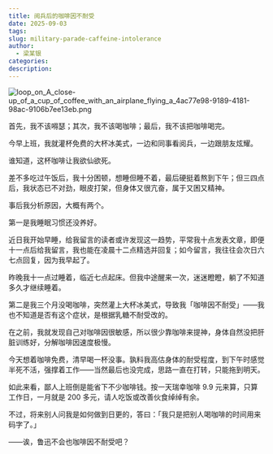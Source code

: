 ```yaml
---
title: 阅兵后的咖啡因不耐受
date: 2025-09-03
tags:
slug: military-parade-caffeine-intolerance
author:
  - 梁某银
categories:
description:
---
```

![loop_on_A_close-up_of_a_cup_of_coffee_with_an_airplane_flying_a_4ac77e98-9189-4181-98ac-9106b7ee13eb.png](https://img.liangmouyin.com/2025/09/46cddad038f25417ed86aa1b2269f0d9.png)

首先，我不该嘚瑟；其次，我不该喝咖啡；最后，我不该把咖啡喝完。

今早上班，我就灌杯免费的大杯冰美式，一边和同事看阅兵，一边跟朋友炫耀。

谁知道，这杯咖啡让我欲仙欲死。

差不多吃过午饭后，我十分困顿，想睡但睡不着，最后硬挺着熬到下午；但三四点后，我状态已不对劲，眼皮打架，但身体又很亢奋，属于又困又精神。

事后我分析原因，大概有两个。

第一是我睡眠习惯还没养好。

近日我开始早睡，给我留言的读者或许发现这一趋势，平常我十点发表文章，即便十一点后给我留言，我也能在凌晨十二点精选并回复；如今留言，我往往会次日六七点回复，因为我早起了。

昨晚我十一点过睡着，临近七点起床。但我中途醒来一次，迷迷瞪瞪，躺了不知道多久才继续睡着。

第二是我三个月没喝咖啡，突然灌上大杯冰美式，导致我「咖啡因不耐受」——我也不知道是否有这个症状，是根据乳糖不耐受改的。

在之前，我就发现自己对咖啡因很敏感，所以很少靠咖啡来提神，身体自然没把肝脏训练好，分解咖啡因速度极慢。

今天想着咖啡免费，清早喝一杯没事。孰料我高估身体的耐受程度，到下午时感觉半死不活，强撑着工作——当然最后也没完成，思路一直在打转，只能拖到明天。

如此来看，鄙人上班倒是能省下不少咖啡钱。按一天瑞幸咖啡 9.9 元来算，只算工作日，一月就是 200 多元，请人吃饭或改善伙食绰绰有余。

不过，将来别人问我是如何做到日更的，答曰：「我只是把别人喝咖啡的时间用来码字了。」

——诶，鲁迅不会也咖啡因不耐受吧？